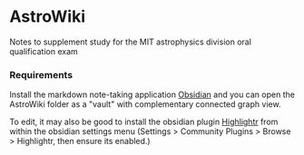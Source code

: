 # AstroWiki
Notes to supplement study for the MIT astrophysics division oral qualification exam

### Requirements
Install the markdown note-taking application [Obsidian](https://obsidian.md/) and you can open the AstroWiki folder as a "vault" with complementary connected graph view.

To edit, it may also be good to install the obsidian plugin [Highlightr](https://github.com/chetachiezikeuzor/Highlightr-Plugin) from within the obsidian settings menu (Settings > Community Plugins > Browse > Highlightr, then ensure its enabled.)
